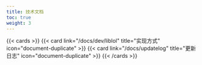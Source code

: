 ```yaml
---
title: 技术文档
toc: true
weight: 3
---
```

{{< cards >}}
{{< card link="/docs/dev/liblol" title="实现方式" icon="document-duplicate" >}}
{{< card link="/docs/updatelog" title="更新日志" icon="document-duplicate" >}}
{{< /cards >}}

